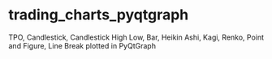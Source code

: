# trading_charts_pyqtgraph
TPO, Candlestick, Candlestick High Low, Bar, Heikin Ashi, Kagi, Renko, Point and Figure, Line Break plotted in PyQtGraph
